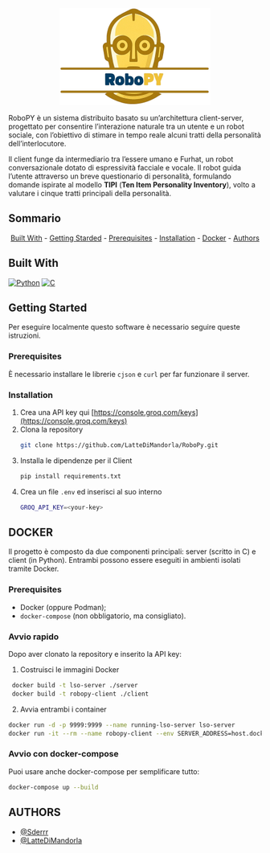 
<p align="center">
  <img src="assets/icon.png" width="300"/>
</p>

<p align="left">
RoboPY è un sistema distribuito basato su un’architettura client-server, progettato per consentire l’interazione naturale tra un utente e un robot sociale, con l’obiettivo di stimare in tempo reale alcuni tratti della personalità dell’interlocutore.

Il client funge da intermediario tra l’essere umano e Furhat, un robot conversazionale dotato di espressività facciale e vocale. Il robot guida l’utente attraverso un breve questionario di personalità, formulando domande ispirate al modello **TIPI** (__Ten Item Personality Inventory__), volto a valutare i cinque tratti principali della personalità.
</p>


## Sommario
<p align="center"><a href="#built-with">Built With</a> - <a href="#getting-started">Getting Starded</a> - <a href="#prerequisites">Prerequisites</a> - <a href="#installation">Installation</a> - <a href="#docker">Docker</a> - <a href="#authors">Authors</a></p>


## Built With

[![Python](https://img.shields.io/badge/Python-3776AB?style=for-the-badge&logo=python&logoColor=white)](https://www.python.org/)  [![C](https://img.shields.io/badge/C-00599C?style=for-the-badge&logo=c&logoColor=white)](https://en.wikipedia.org/wiki/C_(programming_language))



## Getting Started
Per eseguire localmente questo software è necessario seguire queste istruzioni.

### Prerequisites

È necessario installare le librerie `cjson` e `curl` per far funzionare il server.

### Installation

1. Crea una API key qui [https://console.groq.com/keys](https://console.groq.com/keys)
2. Clona la repository
   ```sh
   git clone https://github.com/LatteDiMandorla/RoboPy.git
   ```
3. Installa le dipendenze per il Client
   ```sh
   pip install requirements.txt
   ```
4. Crea un file `.env` ed inserisci al suo interno
   ```sh
   GROQ_API_KEY=<your-key>
   ```
## DOCKER
Il progetto è composto da due componenti principali: server (scritto in C) e client (in Python). Entrambi possono essere eseguiti in ambienti isolati tramite Docker.

### Prerequisites
- Docker (oppure Podman);
- ```docker-compose``` (non obbligatorio, ma consigliato).

### Avvio rapido
Dopo aver clonato la repository e inserito la API key:
1. Costruisci le immagini Docker 
  ```sh
   docker build -t lso-server ./server
   docker build -t robopy-client ./client
   ```
2. Avvia entrambi i container
  ```sh
  docker run -d -p 9999:9999 --name running-lso-server lso-server
  docker run -it --rm --name robopy-client --env SERVER_ADDRESS=host.docker.internal robopy-client
  ```

### Avvio con docker-compose
Puoi usare anche docker-compose per semplificare tutto:
```sh
docker-compose up --build
```
## AUTHORS
- [@Sderrr](https://github.com/Sderr12)
- [@LatteDiMandorla](https://github.com/LatteDiMandorla)

